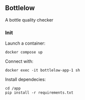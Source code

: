 ## Bottlelow

A bottle quality checker

### Init
Launch a container:
```
docker compose up
```

Connect with:
```
docker exec -it bottlelow-app-1 sh
```

Install dependecies:
```
cd /app
pip install -r requirements.txt
```